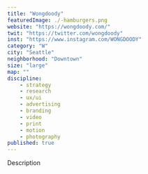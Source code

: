 ```yaml
---
title: "Wongdoody"
featuredImage: ./-hamburgers.png
website: "https://wongdoody.com/"
twit: "https://twitter.com/wongdoody"
inst: "https://www.instagram.com/WONGDOODY"
category: "W"
city: "Seattle"
neighborhood: "Downtown"
size: "large"
map: ""
discipline:
    - strategy
    - research
    - ux/ui
    - advertising
    - branding
    - video
    - print
    - motion
    - photography
published: true
---
```


Description
